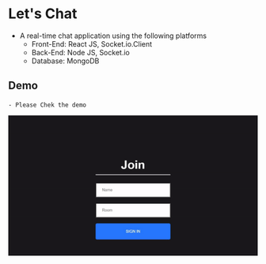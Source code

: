 # Let's Chat
  - A real-time chat application using the following platforms
    - Front-End: React JS, Socket.io.Client
    - Back-End: Node JS, Socket.io
    - Database: MongoDB
    
 ## Demo
    - Please Chek the demo
    
   ![demo](https://github.com/thaqueubc/Let-s_Chat/blob/chatAppWithReact/images/chat_app.gif)
   



